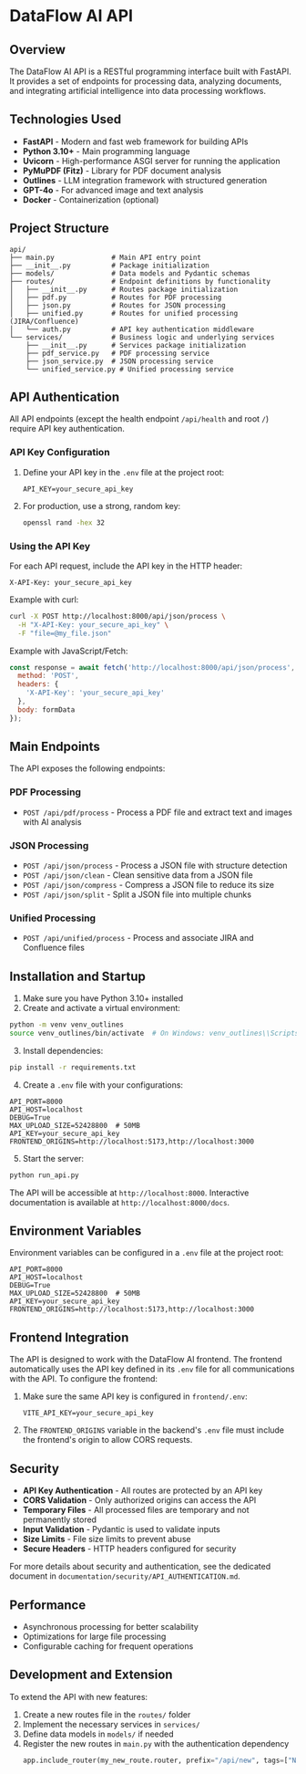 # DataFlow AI API

## Overview

The DataFlow AI API is a RESTful programming interface built with FastAPI. It provides a set of endpoints for processing data, analyzing documents, and integrating artificial intelligence into data processing workflows.

## Technologies Used

- **FastAPI** - Modern and fast web framework for building APIs
- **Python 3.10+** - Main programming language
- **Uvicorn** - High-performance ASGI server for running the application
- **PyMuPDF (Fitz)** - Library for PDF document analysis
- **Outlines** - LLM integration framework with structured generation
- **GPT-4o** - For advanced image and text analysis
- **Docker** - Containerization (optional)

## Project Structure

```
api/
├── main.py              # Main API entry point
├── __init__.py          # Package initialization
├── models/              # Data models and Pydantic schemas
├── routes/              # Endpoint definitions by functionality
│   ├── __init__.py      # Routes package initialization
│   ├── pdf.py           # Routes for PDF processing
│   ├── json.py          # Routes for JSON processing
│   ├── unified.py       # Routes for unified processing (JIRA/Confluence)
│   └── auth.py          # API key authentication middleware
└── services/            # Business logic and underlying services
    ├── __init__.py      # Services package initialization
    ├── pdf_service.py   # PDF processing service
    ├── json_service.py  # JSON processing service
    └── unified_service.py # Unified processing service
```

## API Authentication

All API endpoints (except the health endpoint `/api/health` and root `/`) require API key authentication.

### API Key Configuration

1. Define your API key in the `.env` file at the project root:
   ```
   API_KEY=your_secure_api_key
   ```

2. For production, use a strong, random key:
   ```bash
   openssl rand -hex 32
   ```

### Using the API Key

For each API request, include the API key in the HTTP header:

```
X-API-Key: your_secure_api_key
```

Example with curl:
```bash
curl -X POST http://localhost:8000/api/json/process \
  -H "X-API-Key: your_secure_api_key" \
  -F "file=@my_file.json"
```

Example with JavaScript/Fetch:
```javascript
const response = await fetch('http://localhost:8000/api/json/process', {
  method: 'POST',
  headers: {
    'X-API-Key': 'your_secure_api_key'
  },
  body: formData
});
```

## Main Endpoints

The API exposes the following endpoints:

### PDF Processing
- `POST /api/pdf/process` - Process a PDF file and extract text and images with AI analysis

### JSON Processing
- `POST /api/json/process` - Process a JSON file with structure detection
- `POST /api/json/clean` - Clean sensitive data from a JSON file
- `POST /api/json/compress` - Compress a JSON file to reduce its size
- `POST /api/json/split` - Split a JSON file into multiple chunks

### Unified Processing
- `POST /api/unified/process` - Process and associate JIRA and Confluence files

## Installation and Startup

1. Make sure you have Python 3.10+ installed
2. Create and activate a virtual environment:

```bash
python -m venv venv_outlines
source venv_outlines/bin/activate  # On Windows: venv_outlines\\Scripts\\activate
```

3. Install dependencies:

```bash
pip install -r requirements.txt
```

4. Create a `.env` file with your configurations:

```
API_PORT=8000
API_HOST=localhost
DEBUG=True
MAX_UPLOAD_SIZE=52428800  # 50MB
API_KEY=your_secure_api_key
FRONTEND_ORIGINS=http://localhost:5173,http://localhost:3000
```

5. Start the server:

```bash
python run_api.py
```

The API will be accessible at `http://localhost:8000`. Interactive documentation is available at `http://localhost:8000/docs`.

## Environment Variables

Environment variables can be configured in a `.env` file at the project root:

```
API_PORT=8000
API_HOST=localhost
DEBUG=True
MAX_UPLOAD_SIZE=52428800  # 50MB
API_KEY=your_secure_api_key
FRONTEND_ORIGINS=http://localhost:5173,http://localhost:3000
```

## Frontend Integration

The API is designed to work with the DataFlow AI frontend. The frontend automatically uses the API key defined in its `.env` file for all communications with the API. To configure the frontend:

1. Make sure the same API key is configured in `frontend/.env`:
   ```
   VITE_API_KEY=your_secure_api_key
   ```

2. The `FRONTEND_ORIGINS` variable in the backend's `.env` file must include the frontend's origin to allow CORS requests.

## Security

- **API Key Authentication** - All routes are protected by an API key
- **CORS Validation** - Only authorized origins can access the API
- **Temporary Files** - All processed files are temporary and not permanently stored
- **Input Validation** - Pydantic is used to validate inputs
- **Size Limits** - File size limits to prevent abuse
- **Secure Headers** - HTTP headers configured for security

For more details about security and authentication, see the dedicated document in `documentation/security/API_AUTHENTICATION.md`.

## Performance

- Asynchronous processing for better scalability
- Optimizations for large file processing
- Configurable caching for frequent operations

## Development and Extension

To extend the API with new features:

1. Create a new routes file in the `routes/` folder
2. Implement the necessary services in `services/`
3. Define data models in `models/` if needed
4. Register the new routes in `main.py` with the authentication dependency
   ```python
   app.include_router(my_new_route.router, prefix="/api/new", tags=["New Feature"], dependencies=[require_api_key])
   ``` 